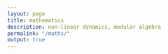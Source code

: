```yaml
---
layout: page
title: mathematics
description: non-linear dynamics, modular algebra
permalink: "/maths/"
output: true
---
```


